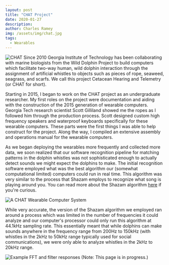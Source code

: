 ```yaml
---
layout: post
title: "CHAT Project"
date: 2020-01-27
description: 
author: Charles Ramey
img: /assets/img/chat.jpg
tags:
  - Wearables
---
```

![CHAT](/assets/images/chat.jpg)
Since  2010  Georgia  Institute  of  Technology  has  been collaborating with marine biologists from the Wild Dolphin Project to build computers which facilitate two-way human, wild dolphin interaction through the assignment of artificial whistles  to  objects  such  as  pieces  of  rope,  seaweed, seagrass,  and  scarfs. We call this project Cetacean Hearing and Telemetry (or CHAT for short).

Starting in 2015, I began to work on the CHAT project as an undergraduate researcher. My first roles on the project were documentation and aiding with the construction of the 2015 generation of wearable computers. Georgia Tech research scientist Scott Gilliland showed me the ropes as I followed him through the production process. Scott designed custom high frequency speakers and waterproof keyboards specifically for these wearable computers. These parts were the first things I was able to help construct for the project. Along the way, I compiled an extensive assembly and operations manual for the wearable computers. 

As we began deploying the wearables more frequently and collected more data, we soon realized that our software recognition pipeline for matching patterns in the dolphin whistles was not sophisticated enough to actually detect sounds we might expect the dolphins to make. The initial recognition software employed what was the best algorithm our (somewhat computational limited) computers could run in real time. This algorithm was very similar to the process that Shazam employs to recognize what song is playing around you. You can read more about the Shazam algorithm [here](https://www.ee.columbia.edu/~dpwe/papers/Wang03-shazam.pdf) if you're curious.

![A CHAT Wearable Computer System](/assets/images/CHATsystem.JPG)

While very accurate, the version of the Shazam algorithm we employed ran around a process which was limited in the number of frequencies it could analyze and our computer's processor could only run this algorithm at 44.1kHz sampling rate. This essentially meant that while dolphins can make sounds anywhere in the frequency range from 200Hz to 150kHz (with whistles in the 2kHz to 50kHz range typically used for social communications), we were only able to analyze whistles in the 2kHz to 20kHz range. 

![Example FFT and filter responses](/assets/images/fft_filters.JPG)
(Note: This page is in progress.)
